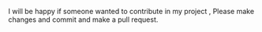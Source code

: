 I will be happy if someone wanted to contribute in my project , Please make changes and commit and make a pull request.
